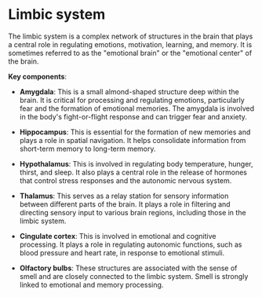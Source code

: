 # Limbic system

The limbic system is a complex network of structures in the brain that plays a central role in regulating emotions, motivation, learning, and memory. It is sometimes referred to as the "emotional brain" or the "emotional center" of the brain.

**Key components**:

* **Amygdala**: This is a small almond-shaped structure deep within the brain. It is critical for processing and regulating emotions, particularly fear and the formation of emotional memories. The amygdala is involved in the body's fight-or-flight response and can trigger fear and anxiety.

* **Hippocampus**: This is essential for the formation of new memories and plays a role in spatial navigation. It helps consolidate information from short-term memory to long-term memory.

* **Hypothalamus**: This is involved in regulating body temperature, hunger, thirst, and sleep. It also plays a central role in the release of hormones that control stress responses and the autonomic nervous system.

* **Thalamus**: This serves as a relay station for sensory information between different parts of the brain. It plays a role in filtering and directing sensory input to various brain regions, including those in the limbic system.

* **Cingulate cortex**: This is involved in emotional and cognitive processing. It plays a role in regulating autonomic functions, such as blood pressure and heart rate, in response to emotional stimuli.

* **Olfactory bulbs**: These structures are associated with the sense of smell and are closely connected to the limbic system. Smell is strongly linked to emotional and memory processing.
